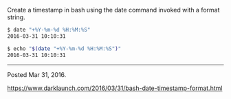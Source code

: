 Create a timestamp in bash using the date command invoked with a format string.

```sh
$ date "+%Y-%m-%d %H:%M:%S"
2016-03-31 10:10:31
```

```sh
$ echo "$(date "+%Y-%m-%d %H:%M:%S")"
2016-03-31 10:10:31
```

---

Posted Mar 31, 2016.

https://www.darklaunch.com/2016/03/31/bash-date-timestamp-format.html